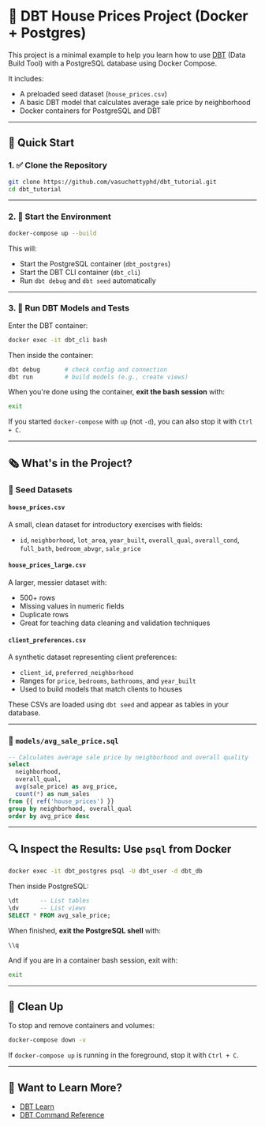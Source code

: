 # 🏡 DBT House Prices Project (Docker + Postgres)

This project is a minimal example to help you learn how to use [DBT](https://www.getdbt.com/) (Data Build Tool) with a PostgreSQL database using Docker Compose.

It includes:
- A preloaded seed dataset (`house_prices.csv`)
- A basic DBT model that calculates average sale price by neighborhood
- Docker containers for PostgreSQL and DBT

---

## 🚀 Quick Start

### 1. ✅ Clone the Repository

```bash
git clone https://github.com/vasuchettyphd/dbt_tutorial.git
cd dbt_tutorial
```

---

### 2. 🐳 Start the Environment

```bash
docker-compose up --build
```

This will:
- Start the PostgreSQL container (`dbt_postgres`)
- Start the DBT CLI container (`dbt_cli`)
- Run `dbt debug` and `dbt seed` automatically

---

### 3. 🧪 Run DBT Models and Tests

Enter the DBT container:

```bash
docker exec -it dbt_cli bash
```

Then inside the container:

```bash
dbt debug       # check config and connection
dbt run         # build models (e.g., create views)
```

When you're done using the container, **exit the bash session** with:

```bash
exit
```

If you started `docker-compose` with `up` (not `-d`), you can also stop it with `Ctrl + C`.

---

## 🗞 What's in the Project?

### 📂 Seed Datasets

#### `house_prices.csv`
A small, clean dataset for introductory exercises with fields:
- `id`, `neighborhood`, `lot_area`, `year_built`, `overall_qual`, `overall_cond`, `full_bath`, `bedroom_abvgr`, `sale_price`

#### `house_prices_large.csv`
A larger, messier dataset with:
- 500+ rows
- Missing values in numeric fields
- Duplicate rows
- Great for teaching data cleaning and validation techniques

#### `client_preferences.csv`
A synthetic dataset representing client preferences:
- `client_id`, `preferred_neighborhood`
- Ranges for `price`, `bedrooms`, `bathrooms`, and `year_built`
- Used to build models that match clients to houses

These CSVs are loaded using `dbt seed` and appear as tables in your database.

---

### 📂 `models/avg_sale_price.sql`

```sql
-- Calculates average sale price by neighborhood and overall quality
select
  neighborhood,
  overall_qual,
  avg(sale_price) as avg_price,
  count(*) as num_sales
from {{ ref('house_prices') }}
group by neighborhood, overall_qual
order by avg_price desc
```

---

## 🔍 Inspect the Results: Use `psql` from Docker

```bash
docker exec -it dbt_postgres psql -U dbt_user -d dbt_db
```

Then inside PostgreSQL:

```sql
\dt      -- List tables
\dv      -- List views
SELECT * FROM avg_sale_price;
```

When finished, **exit the PostgreSQL shell** with:

```sql
\\q
```

And if you are in a container bash session, exit with:

```bash
exit
```

---

## 🔌 Clean Up

To stop and remove containers and volumes:

```bash
docker-compose down -v
```

If `docker-compose up` is running in the foreground, stop it with `Ctrl + C`.

---

## 🧠 Want to Learn More?

- [DBT Learn](https://docs.getdbt.com/docs/introduction)
- [DBT Command Reference](https://docs.getdbt.com/reference/dbt-commands)
